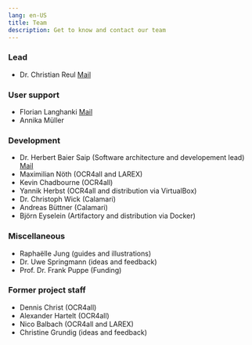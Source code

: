 ```yaml
---
lang: en-US
title: Team
description: Get to know and contact our team
---
```

### Lead
- Dr. Christian Reul [Mail](mailto:christian.reul@uni-wuerzburg.de?subject=ocr4all%20contact)

### User support
- Florian Langhanki [Mail](mailto:florian.langhanki@uni-wuerzburg.de?subject=ocr4all%20Kontakt)
- Annika Müller

### Development
- Dr. Herbert Baier Saip (Software architecture and developement
		lead) [Mail](mailto:herbert.baier@uni-wuerzburg.de?subject=ocr4all%20contact)
- Maximilian Nöth (OCR4all and LAREX)
- Kevin Chadbourne (OCR4all)
- Yannik Herbst (OCR4all and distribution via VirtualBox)
- Dr. Christoph Wick (Calamari)
- Andreas Büttner (Calamari)
- Björn Eyselein (Artifactory and distribution via Docker)

### Miscellaneous
- Raphaëlle Jung (guides and illustrations)
- Dr. Uwe Springmann (ideas and feedback)
- Prof. Dr. Frank Puppe (Funding)

### Former project staff
- Dennis Christ (OCR4all)
- Alexander Hartelt (OCR4all)
- Nico Balbach (OCR4all and LAREX)
- Christine Grundig (ideas and feedback)
